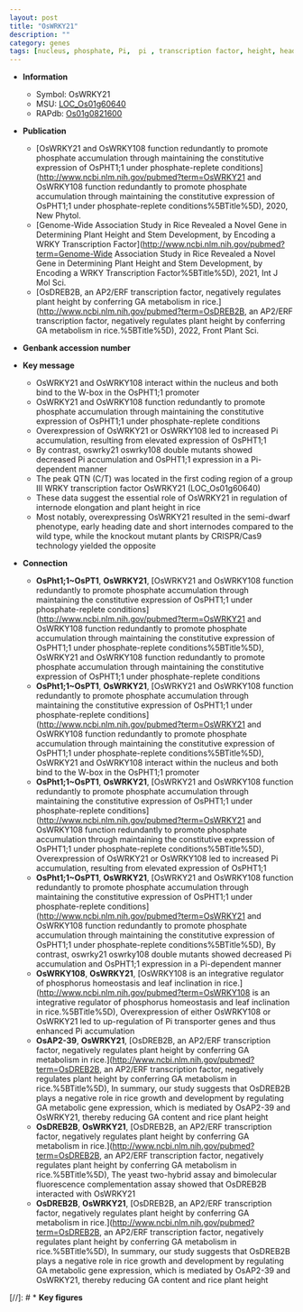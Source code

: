 ```yaml
---
layout: post
title: "OsWRKY21"
description: ""
category: genes
tags: [nucleus, phosphate, Pi,  pi , transcription factor, height, heading date, plant height, internode elongation]
---
```


* **Information**  
    + Symbol: OsWRKY21  
    + MSU: [LOC_Os01g60640](http://rice.uga.edu/cgi-bin/ORF_infopage.cgi?orf=LOC_Os01g60640)  
    + RAPdb: [Os01g0821600](http://rapdb.dna.affrc.go.jp/viewer/gbrowse_details/irgsp1?name=Os01g0821600)  

* **Publication**  
    + [OsWRKY21 and OsWRKY108 function redundantly to promote phosphate accumulation through maintaining the constitutive expression of OsPHT1;1 under phosphate-replete conditions](http://www.ncbi.nlm.nih.gov/pubmed?term=OsWRKY21 and OsWRKY108 function redundantly to promote phosphate accumulation through maintaining the constitutive expression of OsPHT1;1 under phosphate-replete conditions%5BTitle%5D), 2020, New Phytol.
    + [Genome-Wide Association Study in Rice Revealed a Novel Gene in Determining Plant Height and Stem Development, by Encoding a WRKY Transcription Factor](http://www.ncbi.nlm.nih.gov/pubmed?term=Genome-Wide Association Study in Rice Revealed a Novel Gene in Determining Plant Height and Stem Development, by Encoding a WRKY Transcription Factor%5BTitle%5D), 2021, Int J Mol Sci.
    + [OsDREB2B, an AP2/ERF transcription factor, negatively regulates plant height by conferring GA metabolism in rice.](http://www.ncbi.nlm.nih.gov/pubmed?term=OsDREB2B, an AP2/ERF transcription factor, negatively regulates plant height by conferring GA metabolism in rice.%5BTitle%5D), 2022, Front Plant Sci.

* **Genbank accession number**  

* **Key message**  
    + OsWRKY21 and OsWRKY108 interact within the nucleus and both bind to the W-box in the OsPHT1;1 promoter
    + OsWRKY21 and OsWRKY108 function redundantly to promote phosphate accumulation through maintaining the constitutive expression of OsPHT1;1 under phosphate-replete conditions
    + Overexpression of OsWRKY21 or OsWRKY108 led to increased Pi accumulation, resulting from elevated expression of OsPHT1;1
    + By contrast, oswrky21 oswrky108 double mutants showed decreased Pi accumulation and OsPHT1;1 expression in a Pi-dependent manner
    + The peak QTN (C/T) was located in the first coding region of a group III WRKY transcription factor OsWRKY21 (LOC_Os01g60640)
    + These data suggest the essential role of OsWRKY21 in regulation of internode elongation and plant height in rice
    + Most notably, overexpressing OsWRKY21 resulted in the semi-dwarf phenotype, early heading date and short internodes compared to the wild type, while the knockout mutant plants by CRISPR/Cas9 technology yielded the opposite

* **Connection**  
    + __OsPht1;1~OsPT1__, __OsWRKY21__, [OsWRKY21 and OsWRKY108 function redundantly to promote phosphate accumulation through maintaining the constitutive expression of OsPHT1;1 under phosphate-replete conditions](http://www.ncbi.nlm.nih.gov/pubmed?term=OsWRKY21 and OsWRKY108 function redundantly to promote phosphate accumulation through maintaining the constitutive expression of OsPHT1;1 under phosphate-replete conditions%5BTitle%5D), OsWRKY21 and OsWRKY108 function redundantly to promote phosphate accumulation through maintaining the constitutive expression of OsPHT1;1 under phosphate-replete conditions
    + __OsPht1;1~OsPT1__, __OsWRKY21__, [OsWRKY21 and OsWRKY108 function redundantly to promote phosphate accumulation through maintaining the constitutive expression of OsPHT1;1 under phosphate-replete conditions](http://www.ncbi.nlm.nih.gov/pubmed?term=OsWRKY21 and OsWRKY108 function redundantly to promote phosphate accumulation through maintaining the constitutive expression of OsPHT1;1 under phosphate-replete conditions%5BTitle%5D),  OsWRKY21 and OsWRKY108 interact within the nucleus and both bind to the W-box in the OsPHT1;1 promoter
    + __OsPht1;1~OsPT1__, __OsWRKY21__, [OsWRKY21 and OsWRKY108 function redundantly to promote phosphate accumulation through maintaining the constitutive expression of OsPHT1;1 under phosphate-replete conditions](http://www.ncbi.nlm.nih.gov/pubmed?term=OsWRKY21 and OsWRKY108 function redundantly to promote phosphate accumulation through maintaining the constitutive expression of OsPHT1;1 under phosphate-replete conditions%5BTitle%5D),  Overexpression of OsWRKY21 or OsWRKY108 led to increased Pi accumulation, resulting from elevated expression of OsPHT1;1
    + __OsPht1;1~OsPT1__, __OsWRKY21__, [OsWRKY21 and OsWRKY108 function redundantly to promote phosphate accumulation through maintaining the constitutive expression of OsPHT1;1 under phosphate-replete conditions](http://www.ncbi.nlm.nih.gov/pubmed?term=OsWRKY21 and OsWRKY108 function redundantly to promote phosphate accumulation through maintaining the constitutive expression of OsPHT1;1 under phosphate-replete conditions%5BTitle%5D),  By contrast, oswrky21 oswrky108 double mutants showed decreased Pi accumulation and OsPHT1;1 expression in a Pi-dependent manner
    + __OsWRKY108__, __OsWRKY21__, [OsWRKY108 is an integrative regulator of phosphorus homeostasis and leaf inclination in rice.](http://www.ncbi.nlm.nih.gov/pubmed?term=OsWRKY108 is an integrative regulator of phosphorus homeostasis and leaf inclination in rice.%5BTitle%5D),  Overexpression of either OsWRKY108 or OsWRKY21 led to up-regulation of Pi transporter genes and thus enhanced Pi accumulation
    + __OsAP2-39__, __OsWRKY21__, [OsDREB2B, an AP2/ERF transcription factor, negatively regulates plant height by conferring GA metabolism in rice.](http://www.ncbi.nlm.nih.gov/pubmed?term=OsDREB2B, an AP2/ERF transcription factor, negatively regulates plant height by conferring GA metabolism in rice.%5BTitle%5D),  In summary, our study suggests that OsDREB2B plays a negative role in rice growth and development by regulating GA metabolic gene expression, which is mediated by OsAP2-39 and OsWRKY21, thereby reducing GA content and rice plant height
    + __OsDREB2B__, __OsWRKY21__, [OsDREB2B, an AP2/ERF transcription factor, negatively regulates plant height by conferring GA metabolism in rice.](http://www.ncbi.nlm.nih.gov/pubmed?term=OsDREB2B, an AP2/ERF transcription factor, negatively regulates plant height by conferring GA metabolism in rice.%5BTitle%5D),  The yeast two-hybrid assay and bimolecular fluorescence complementation assay showed that OsDREB2B interacted with OsWRKY21
    + __OsDREB2B__, __OsWRKY21__, [OsDREB2B, an AP2/ERF transcription factor, negatively regulates plant height by conferring GA metabolism in rice.](http://www.ncbi.nlm.nih.gov/pubmed?term=OsDREB2B, an AP2/ERF transcription factor, negatively regulates plant height by conferring GA metabolism in rice.%5BTitle%5D),  In summary, our study suggests that OsDREB2B plays a negative role in rice growth and development by regulating GA metabolic gene expression, which is mediated by OsAP2-39 and OsWRKY21, thereby reducing GA content and rice plant height

[//]: # * **Key figures**  


